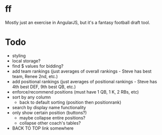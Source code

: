 ff
==

Mostly just an exercise in AngularJS, but it's a fantasy football draft tool.  

Todo
===
- styling
- local storage?
- find $ values for bidding?
- add team rankings (just averages of overall rankings - Steve has best team, Renee 2nd, etc.)
- add positional rankings (just averages of positional rankings - Steve has 4th best DEF, 9th best QB, etc.)
- enforce/recommend positions (must have 1 QB, 1 K, 2 RBs, etc)
- sort by any column
    - back to default sorting (position then positionrank)
- search by display name functionality
- only show certain position (buttons?)
    - maybe collapse entire positions?
    - collapse other coach's tables?
- BACK TO TOP link somewhere